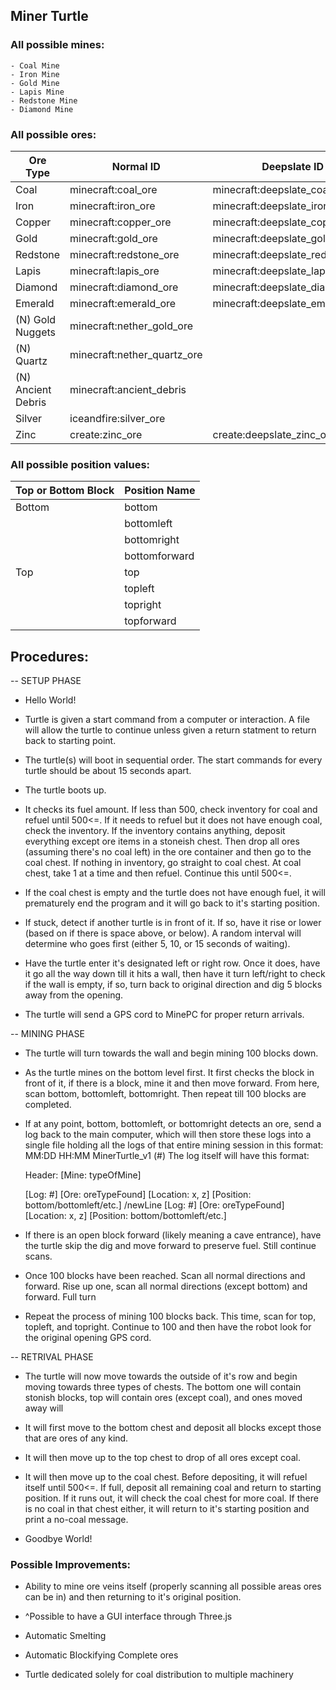 ## Miner Turtle

### All possible mines:
    - Coal Mine
    - Iron Mine
    - Gold Mine
    - Lapis Mine
    - Redstone Mine
    - Diamond Mine

### All possible ores:

| Ore Type              | Normal ID                     | Deepslate ID                      | Drop ID                   |
|-----------------------|-------------------------------|-----------------------------------|---------------------------|
| Coal                  | minecraft:coal_ore            | minecraft:deepslate_coal_ore      | minecraft:coal            |
| Iron                  | minecraft:iron_ore            | minecraft:deepslate_iron_ore      | minecraft:raw_iron        |
| Copper                | minecraft:copper_ore          | minecraft:deepslate_copper_ore    | minecraft:raw_copper      |
| Gold                  | minecraft:gold_ore            | minecraft:deepslate_gold_ore      | minecraft:raw_gold        |
| Redstone              | minecraft:redstone_ore        | minecraft:deepslate_redstone_ore  | minecraft:redstone        |
| Lapis                 | minecraft:lapis_ore           | minecraft:deepslate_lapis_ore     | minecraft:lapis_lazuli    |
| Diamond               | minecraft:diamond_ore         | minecraft:deepslate_diamond_ore   | minecraft:diamond         |
| Emerald               | minecraft:emerald_ore         | minecraft:deepslate_emerald_ore   | minecraft:emerald         |
| (N) Gold Nuggets      | minecraft:nether_gold_ore     |                                   | minecraft:gold_nugget     |
| (N) Quartz            | minecraft:nether_quartz_ore   |                                   | minecraft:quartz          |
| (N) Ancient Debris    | minecraft:ancient_debris      |                                   | minecraft:ancient_debris  |
| Silver                | iceandfire:silver_ore         |                                   | iceandfire:silver_ore     |
| Zinc                  | create:zinc_ore               | create:deepslate_zinc_ore         | create:raw_zinc           |


### All possible position values:
| Top or Bottom Block   | Position Name     |
|-----------------------|-------------------|
| Bottom                | bottom            |
|                       | bottomleft        |
|                       | bottomright       |
|                       | bottomforward     |
| Top                   | top               |
|                       | topleft           |
|                       | topright          |
|                       | topforward        |
    


## Procedures:
-- SETUP PHASE
-   Hello World!

-   Turtle is given a start command from a computer or interaction. A file will
    allow the turtle to continue unless given a return statment to return back
    to starting point.

-   The turtle(s) will boot in sequential order. The start commands for every
    turtle should be about 15 seconds apart.

-   The turtle boots up.

-   It checks its fuel amount.
    If less than 500, check inventory for coal and refuel until 500<=. If it
    needs to refuel but it does not have enough coal, check the inventory.
    If the inventory contains anything, deposit everything except ore items in
    a stoneish chest. Then drop all ores (assuming there's no coal left) in the
    ore container and then go to the coal chest.
    If nothing in inventory, go straight to coal chest. At coal chest, take 1
    at a time and then refuel. Continue this until 500<=.
    
-   If the coal chest is empty and the turtle does not have enough fuel, it will
    prematurely end the program and it will go back to it's starting position.
    
-   If stuck, detect if another turtle is in front of it. If so, have it rise or 
    lower (based on if there is space above, or below). A random interval will
    determine who goes first (either 5, 10, or 15 seconds of waiting).

-   Have the turtle enter it's designated left or right row. Once it does, have it
    go all the way down till it hits a wall, then have it turn left/right to
    check if the wall is empty, if so, turn back to original direction and dig
    5 blocks away from the opening.

-   The turtle will send a GPS cord to MinePC for proper return arrivals.

-- MINING PHASE
-   The turtle will turn towards the wall and begin mining 100 blocks down.

-   As the turtle mines on the bottom level first. It first checks the block in
    front of it, if there is a block, mine it and then move forward.
    From here, scan bottom, bottomleft, bottomright. Then repeat till 100 blocks
    are completed.

-   If at any point, bottom, bottomleft, or bottomright detects an ore, send a 
    log back to the main computer, which will then store these logs into a single
    file holding all the logs of that entire mining session in this format:
    MM:DD HH:MM MinerTurtle_v1 (#)
    The log itself will have this format:

    Header: [Mine: typeOfMine]

    [Log: #]
    [Ore: oreTypeFound]
    [Location: x, z]
    [Position: bottom/bottomleft/etc.]
    /newLine
    [Log: #]
    [Ore: oreTypeFound]
    [Location: x, z]
    [Position: bottom/bottomleft/etc.]

*   If there is an open block forward (likely meaning a cave entrance), have the
    turtle skip the dig and move forward to preserve fuel. Still continue scans.

-   Once 100 blocks have been reached. Scan all normal directions and forward.
    Rise up one, scan all normal directions (except bottom) and forward. Full turn

-   Repeat the process of mining 100 blocks back. This time, scan for top,
    topleft, and topright. Continue to 100 and then have the robot look for the
    original opening GPS cord.

-- RETRIVAL PHASE
-   The turtle will now move towards the outside of it's row and begin moving
    towards three types of chests. The bottom one will contain stonish blocks, 
    top will contain ores (except coal), and ones moved away will

-   It will first move to the bottom chest and deposit all blocks except those
    that are ores of any kind.

-   It will then move up to the top chest to drop of all ores except coal.

-   It will then move up to the coal chest. Before depositing, it will refuel
    itself until 500<=. If full, deposit all remaining coal and return to starting
    position. If it runs out, it will check the coal chest for more coal. If 
    there is no coal in that chest either, it will return to it's starting 
    position and print a no-coal message. 

-   Goodbye World!



### Possible Improvements:

-   Ability to mine ore veins itself (properly scanning all possible areas ores
    can be in) and then returning to it's original position.
-   ^Possible to have a GUI interface through Three.js

-   Automatic Smelting

-   Automatic Blockifying Complete ores

-   Turtle dedicated solely for coal distribution to multiple machinery
